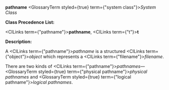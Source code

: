 **pathname** <GlossaryTerm styled={true} term={"system class"}><i>System Class</i></GlossaryTerm> 



**Class Precedence List:** 



<ClLinks  term={"pathname"}><b>pathname</b></ClLinks>, <ClLinks  term={"t"}><b>t</b></ClLinks> 



**Description:** 



A <ClLinks  term={"pathname"}><i>pathname</i></ClLinks> is a structured <ClLinks  term={"object"}><i>object</i></ClLinks> which represents a <ClLinks  term={"filename"}><i>filename</i></ClLinks>. 



There are two kinds of <ClLinks  term={"pathname"}><i>pathnames</i></ClLinks>—<GlossaryTerm styled={true} term={"physical pathname"}><i>physical pathnames</i></GlossaryTerm> and <GlossaryTerm styled={true} term={"logical pathname"}><i>logical pathnames</i></GlossaryTerm>. 



